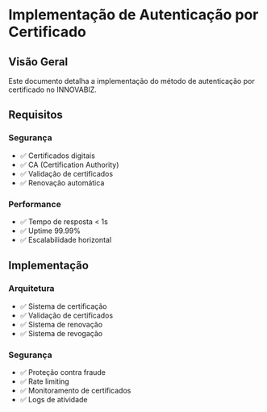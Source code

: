 # Implementação de Autenticação por Certificado

## Visão Geral
Este documento detalha a implementação do método de autenticação por certificado no INNOVABIZ.

## Requisitos

### Segurança
- ✅ Certificados digitais
- ✅ CA (Certification Authority)
- ✅ Validação de certificados
- ✅ Renovação automática

### Performance
- ✅ Tempo de resposta < 1s
- ✅ Uptime 99.99%
- ✅ Escalabilidade horizontal

## Implementação

### Arquitetura
- ✅ Sistema de certificação
- ✅ Validação de certificados
- ✅ Sistema de renovação
- ✅ Sistema de revogação

### Segurança
- ✅ Proteção contra fraude
- ✅ Rate limiting
- ✅ Monitoramento de certificados
- ✅ Logs de atividade
